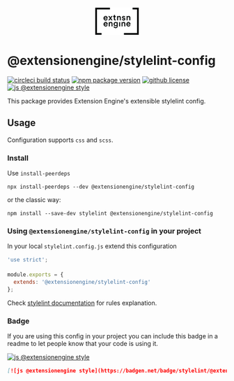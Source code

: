<p align="center">
  <a href="#">
    <img width="100" src="logo.png">
  </a>
</p>

# @extensionengine/stylelint-config

[![circleci build status](https://badgen.net/circleci/github/ExtensionEngine/stylelint-config/master?icon)](https://circleci.com/gh/extensionengine/stylelint-config)
[![npm package version](https://badgen.net/npm/v/@extensionengine/stylelint-config)](https://npm.im/@extensionengine/stylelint-config)
[![github license](https://badgen.net/github/license/extensionengine/stylelint-config)](https://github.com/extensionengine/stylelint-config/blob/master/LICENSE)
[![js @extensionengine style](https://badgen.net/badge/code%20style/@extensionengine/black)](https://github.com/ExtensionEngine/eslint-config)

This package provides Extension Engine's extensible stylelint config.

## Usage

Configuration supports `css` and `scss`.

### Install

Use `install-peerdeps`

```
npx install-peerdeps --dev @extensionengine/stylelint-config
```

or the classic way:

```
npm install --save-dev stylelint @extensionengine/stylelint-config
```

### Using `@extensionengine/stylelint-config` in your project

In your local `stylelint.config.js` extend this configuration

```js
'use strict';

module.exports = {
  extends: '@extensionengine/stylelint-config'
};
```

Check [stylelint documentation](https://stylelint.io/user-guide/rules) for rules explanation.

### Badge

If you are using this config in your project you can include this badge in a
readme to let people know that your code is using it.

[![js @extensionengine style](https://badgen.net/badge/stylelint/@extensionengine/black)](https://github.com/ExtensionEngine/stylelint-config)

```markdown
[![js @extensionengine style](https://badgen.net/badge/stylelint/@extensionengine/black)](https://github.com/ExtensionEngine/stylelint-config)
```
